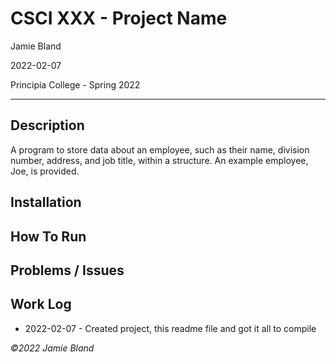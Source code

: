 # CSCI XXX - Project Name
Jamie Bland

2022-02-07

Principia College - Spring 2022
___
## Description

A program to store data about an employee, such as their name, division number,
address, and job title, within a structure. An example employee, Joe, is
provided.

## Installation

## How To Run

## Problems / Issues

## Work Log

- 2022-02-07 - Created project, this readme file and got it all to compile


*©2022 Jamie Bland*